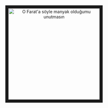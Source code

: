 <p align="center">
<a href="http://www.youtube.com/watch?feature=player_embedded&v=pUsFQGiDQF4
" target="_blank"><img src="https://i.hizliresim.com/oF2tfC.jpg" 
alt="O Farat'a söyle manyak olduğumu unutmasın" width="300" height="300" border="10" /></a>
